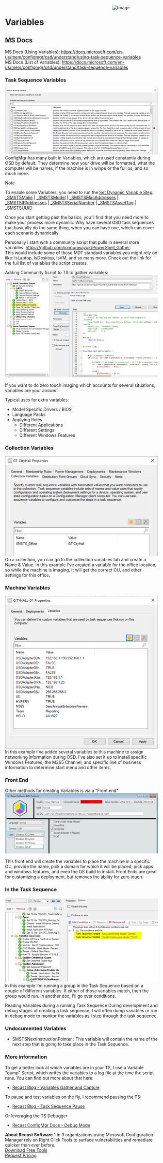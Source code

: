 <img style="float: right;" src="https://www.recastsoftware.com/wp-content/uploads/2021/10/Recast-Logo-Dark_Horizontal.svg"  alt="Image" height="43" width="150">

# Variables

## MS Docs

MS Docs (Using Variables): <https://docs.microsoft.com/en-us/mem/configmgr/osd/understand/using-task-sequence-variables>  
MS Docs (List of Variables): <https://docs.microsoft.com/en-us/mem/configmgr/osd/understand/task-sequence-variables>  

### Task Sequence Variables

[![Variables 1](media/Variables01.png)](media/Variables01.png)  
ConfigMgr has many built in Variables, which are used constantly during OSD by default.  They determine how your drive will be formatted, what the computer will be names, if the machine is in winpe or the full os, and so much more.

> [!NOTE]
> To enable some Variables, you need to run the [Set Dynamic Variable Step](https://docs.microsoft.com/en-us/mem/configmgr/osd/understand/task-sequence-steps#variables-for-set-dynamic-variables).  
 [_SMSTSMake](https://docs.microsoft.com/en-us/mem/configmgr/osd/understand/task-sequence-variables#SMSTSMake) | [_SMSTSModel](https://docs.microsoft.com/en-us/mem/configmgr/osd/understand/task-sequence-variables#SMSTSModel) | [_SMSTSMacAddresses](https://docs.microsoft.com/en-us/mem/configmgr/osd/understand/task-sequence-variables#SMSTSMacAddresses) | [_SMSTSIPAddresses](https://docs.microsoft.com/en-us/mem/configmgr/osd/understand/task-sequence-variables#SMSTSIPAddresses) | [_SMSTSSerialNumber](https://docs.microsoft.com/en-us/mem/configmgr/osd/understand/task-sequence-variables#SMSTSSerialNumber) | [_SMSTSAssetTag](https://docs.microsoft.com/en-us/mem/configmgr/osd/understand/task-sequence-variables#SMSTSAssetTag) | [_SMSTSUUID](https://docs.microsoft.com/en-us/mem/configmgr/osd/understand/task-sequence-variables#SMSTSUUID)

Once you start getting past the basics, you'll find that you need more to make your process more dynamic.  Why have several OSD task sequences that basically do the same thing, when you can have one, which can cover each scenario dynamically.

Personally I start with a community script that pulls in several more variables: <https://github.com/jonconwayuk/PowerShell_Gather>  
This would include some of those MDT standard variables you might rely on like: IsLaptop, IsDesktop, IsVM, and so many more.  Check out the link for the full list of variables the script creates.

Adding Community Script to TS to gather variables:
[![Variables 6](media/Variables06.png)](media/Variables06.png)  

If you want to do zero touch imaging which accounts for several situations, variables are your answer.

Typical uses for extra variables:

- Model Specific Drivers / BIOS
- Language Packs
- Applying Roles
  - Different Applications
  - Different Settings
  - Different Windows Features

### Collection Variables

[![Variables 2](media/Variables02.png)](media/Variables02.png)  
On a collection, you can go to the collection variables tab and create a Name & Value.  In this example I've created a variable for the office location, so while the machine is imaging, it will get the correct OU, and other settings for this office.

### Machine Variables

[![Variables 3](media/Variables03.png)](media/Variables03.png)
In this example I've added several variables to this machine to assign networking information during OSD.  I've also set it up to install specific Windows Features, the M365 Channel, and specific line of business information to determine start menu and other items.

### Front End

Other methods for creating Variables is via a "Front end"
[![Variables 4](media/Variables04.jpg)](media/Variables04.jpg)

This front end will create the variables to place the machine in a specific OU, provide the name, pick a domain for which it will be placed, pick apps and windows features, and even the OS build to install.  Front Ends are great for customizing a deployment, but removes the ability for zero touch.

### In the Task Sequence

[![Variables 5](media/Variables05.png)](media/Variables05.png)
In this example I'm running a group in the Task Sequence based on a couple of different variables.  If either of those variables match, then the group would run.  In another doc, I'll go over conditions.

Reading Variables during a running Task Sequence
During development and debug stages of creating a task sequence, I will often dump variables or run in debug mode to monitor the variables as I step through the task sequence.

### Undocumented Variables

- SMSTSNextInstructionPointer : This variable will contain the name of the next step that is going to take place in the Task Sequence.

### More information

To get a better look at which variables are in your TS, I use a Variable "dump" Script, which writes the variables to a log file at the time the script runs.  You can find out more about that here:

- [Recast Blog - Variables Gather and Capture](https://www.recastsoftware.com/blog/a-week-of-task-sequence-tips-day-03)

To pause and test variables on the fly, I recommend pausing the TS:

- [Recast Blog - Task Sequence Pause](https://www.recastsoftware.com/blog/a-week-of-task-sequence-tips-day-02)

Or leveraging the TS Debugger

- [Recast ConfigMgr Docs - Debug Mode](SCCM-TaskSequence-Debugger.md)

**About Recast Software**
1 in 3 organizations using Microsoft Configuration Manager rely on Right Click Tools to surface vulnerabilities and remediate quicker than ever before.  
[Download Free Tools](https://www.recastsoftware.com/?utm_source=cmdocs&utm_medium=referral&utm_campaign=cmdocs#formarea)  
[Request Pricing](https://www.recastsoftware.com/pricing?utm_source=cmdocs&utm_medium=referral&utm_campaign=cmdocs)
